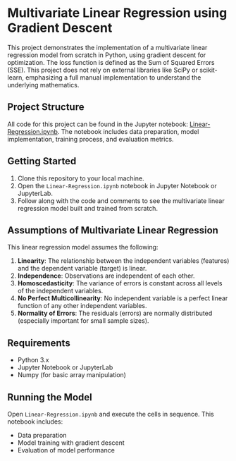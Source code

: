 # Multivariate Linear Regression using Gradient Descent

This project demonstrates the implementation of a multivariate linear regression model from scratch in Python, using gradient descent for optimization. The loss function is defined as the Sum of Squared Errors (SSE). This project does not rely on external libraries like SciPy or scikit-learn, emphasizing a full manual implementation to understand the underlying mathematics.

## Project Structure

All code for this project can be found in the Jupyter notebook: [Linear-Regression.ipynb](Linear-Regression.ipynb). The notebook includes data preparation, model implementation, training process, and evaluation metrics.

## Getting Started

1. Clone this repository to your local machine.
2. Open the `Linear-Regression.ipynb` notebook in Jupyter Notebook or JupyterLab.
3. Follow along with the code and comments to see the multivariate linear regression model built and trained from scratch.

## Assumptions of Multivariate Linear Regression

This linear regression model assumes the following:

1. **Linearity**: The relationship between the independent variables (features) and the dependent variable (target) is linear.
2. **Independence**: Observations are independent of each other.
3. **Homoscedasticity**: The variance of errors is constant across all levels of the independent variables.
4. **No Perfect Multicollinearity**: No independent variable is a perfect linear function of any other independent variables.
5. **Normality of Errors**: The residuals (errors) are normally distributed (especially important for small sample sizes).

## Requirements

- Python 3.x
- Jupyter Notebook or JupyterLab
- Numpy (for basic array manipulation)

## Running the Model

Open `Linear-Regression.ipynb` and execute the cells in sequence. This notebook includes:
- Data preparation
- Model training with gradient descent
- Evaluation of model performance

